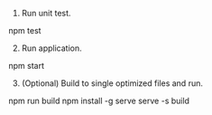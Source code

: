 
1. Run unit test.

npm test

2. Run application.

npm start

3. (Optional) Build to single optimized files and run.

npm run build
npm install -g serve
serve -s build
